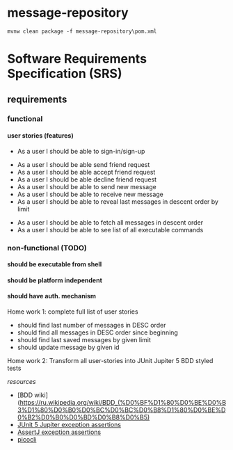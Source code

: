 # message-repository

```shell script
mvnw clean package -f message-repository\pom.xml
```

# Software Requirements Specification (SRS)
## requirements
### functional
#### user stories (features)
- As a user I should be able to sign-in/sign-up
+ As a user I should be able send friend request
+ As a user I should be able accept friend request
+ As a user I should be able decline friend request
+ As a user I should be able to send new message
+ As a user I should be able to receive new message
+ As a user I should be able to reveal last messages in descent order by limit
- As a user I should be able to fetch all messages in descent order
- As a user I should be able to see list of all executable commands 

### non-functional (TODO)
#### should be executable from shell
#### should be platform independent
#### should have auth. mechanism

Home work 1: complete full list of user stories
- should find last number of messages in DESC order
- should find all messages in DESC order since beginning
- should find last saved messages by given limit
- should update message by given id

Home work 2: Transform all user-stories into JUnit Jupiter 5 BDD styled tests

_resources_

* [BDD wiki](https://ru.wikipedia.org/wiki/BDD_(%D0%BF%D1%80%D0%BE%D0%B3%D1%80%D0%B0%D0%BC%D0%BC%D0%B8%D1%80%D0%BE%D0%B2%D0%B0%D0%BD%D0%B8%D0%B5)
* [JUnit 5 Jupiter exception assertions](https://junit.org/junit5/docs/current/user-guide/#writing-tests-assertions)
* [AssertJ exception assertions](https://www.baeldung.com/assertj-exception-assertion)
* [picocli](https://picocli.info/#_getting_started)

